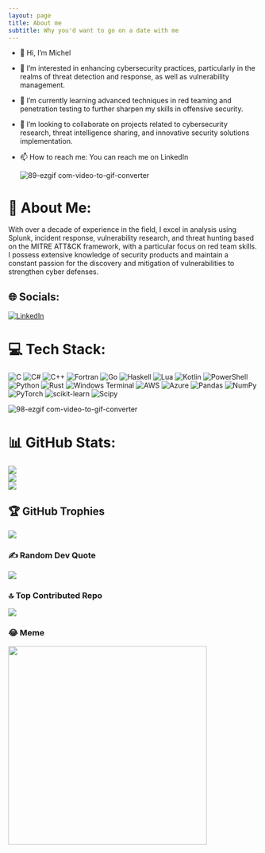 ```yaml
---
layout: page
title: About me
subtitle: Why you'd want to go on a date with me
---
```


- 👋 Hi, I’m Michel
- 👀 I’m interested in enhancing cybersecurity practices, particularly in the realms of threat detection and response, as well as vulnerability management.

- 🌱 I’m currently learning advanced techniques in red teaming and penetration testing to further sharpen my skills in offensive security.

- 💞️ I’m looking to collaborate on projects related to cybersecurity research, threat intelligence sharing, and innovative security solutions implementation.

- 📫 How to reach me: You can reach me on LinkedIn

  ![89-ezgif com-video-to-gif-converter](https://github.com/michredteam/michredteam/assets/168865716/17135527-a6fa-4278-9cea-722357a14d7e)


# 💫 About Me:
With over a decade of experience in the field, I excel in analysis using Splunk, incident response, vulnerability research, and threat hunting based on the MITRE ATT&CK framework, with a particular focus on red team skills. I possess extensive knowledge of security products and maintain a constant passion for the discovery and mitigation of vulnerabilities to strengthen cyber defenses. 


## 🌐 Socials:
[![LinkedIn](https://img.shields.io/badge/LinkedIn-%230077B5.svg?logo=linkedin&logoColor=white)](https://linkedin.com/in/securitya57) 

# 💻 Tech Stack:
![C](https://img.shields.io/badge/c-%2300599C.svg?style=for-the-badge&logo=c&logoColor=white) ![C#](https://img.shields.io/badge/c%23-%23239120.svg?style=for-the-badge&logo=csharp&logoColor=white) ![C++](https://img.shields.io/badge/c++-%2300599C.svg?style=for-the-badge&logo=c%2B%2B&logoColor=white) ![Fortran](https://img.shields.io/badge/Fortran-%23734F96.svg?style=for-the-badge&logo=fortran&logoColor=white) ![Go](https://img.shields.io/badge/go-%2300ADD8.svg?style=for-the-badge&logo=go&logoColor=white) ![Haskell](https://img.shields.io/badge/Haskell-5e5086?style=for-the-badge&logo=haskell&logoColor=white) ![Lua](https://img.shields.io/badge/lua-%232C2D72.svg?style=for-the-badge&logo=lua&logoColor=white) ![Kotlin](https://img.shields.io/badge/kotlin-%237F52FF.svg?style=for-the-badge&logo=kotlin&logoColor=white) ![PowerShell](https://img.shields.io/badge/PowerShell-%235391FE.svg?style=for-the-badge&logo=powershell&logoColor=white) ![Python](https://img.shields.io/badge/python-3670A0?style=for-the-badge&logo=python&logoColor=ffdd54) ![Rust](https://img.shields.io/badge/rust-%23000000.svg?style=for-the-badge&logo=rust&logoColor=white) ![Windows Terminal](https://img.shields.io/badge/Windows%20Terminal-%234D4D4D.svg?style=for-the-badge&logo=windows-terminal&logoColor=white) ![AWS](https://img.shields.io/badge/AWS-%23FF9900.svg?style=for-the-badge&logo=amazon-aws&logoColor=white) ![Azure](https://img.shields.io/badge/azure-%230072C6.svg?style=for-the-badge&logo=microsoftazure&logoColor=white) ![Pandas](https://img.shields.io/badge/pandas-%23150458.svg?style=for-the-badge&logo=pandas&logoColor=white) ![NumPy](https://img.shields.io/badge/numpy-%23013243.svg?style=for-the-badge&logo=numpy&logoColor=white) ![PyTorch](https://img.shields.io/badge/PyTorch-%23EE4C2C.svg?style=for-the-badge&logo=PyTorch&logoColor=white) ![scikit-learn](https://img.shields.io/badge/scikit--learn-%23F7931E.svg?style=for-the-badge&logo=scikit-learn&logoColor=white) ![Scipy](https://img.shields.io/badge/SciPy-%230C55A5.svg?style=for-the-badge&logo=scipy&logoColor=%white)

![98-ezgif com-video-to-gif-converter](https://github.com/michredteam/michredteam/assets/168865716/8b4ebecb-fd0e-40e6-86a6-a4508f017826)


# 📊 GitHub Stats:
![](https://github-readme-stats.vercel.app/api?username=michredteam&theme=dark&hide_border=false&include_all_commits=true&count_private=true)<br/>
![](https://github-readme-streak-stats.herokuapp.com/?user=michredteam&theme=dark&hide_border=false)<br/>
![](https://github-readme-stats.vercel.app/api/top-langs/?username=michredteam&theme=dark&hide_border=false&include_all_commits=true&count_private=true&layout=compact)

## 🏆 GitHub Trophies
![](https://github-profile-trophy.vercel.app/?username=michredteam&theme=radical&no-frame=false&no-bg=false&margin-w=4)

### ✍️ Random Dev Quote
![](https://quotes-github-readme.vercel.app/api?type=horizontal&theme=dark)

### 🔝 Top Contributed Repo
![](https://github-contributor-stats.vercel.app/api?username=michredteam&limit=5&theme=dracula&combine_all_yearly_contributions=true)

### 😂 Meme
<img src='https://memer-new.vercel.app/' style="height: 400px;"/>
